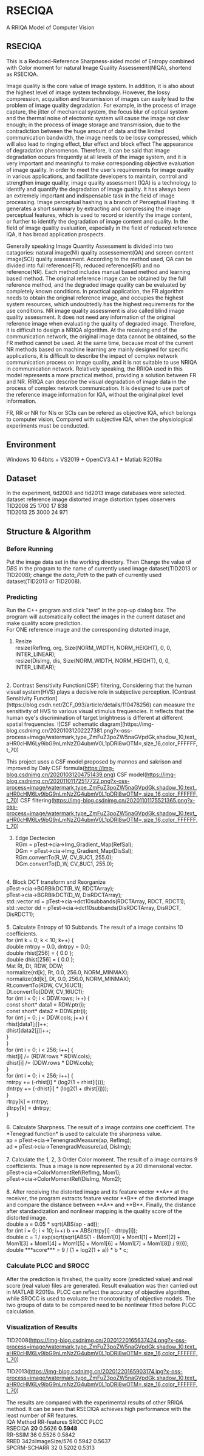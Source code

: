 # RSECIQA
A RRIQA Model of Computer Vision

## RSECIQA
This is a Reduced-Reference Sharpness-aided model of Entropy combined with Color moment for natural Image Quality Assessment(NIQA), shortend as RSECIQA.

Image quality is the core value of image system. In addition, it is also about the highest level of image system technology. However, the lossy compression, acquisition and transmission of images can easily lead to the problem of image quality degradation. For example, in the process of image capture, the jitter of mechanical system, the focus blur of optical system and the thermal noise of electronic system will cause the image not clear enough; in the process of image storage and transmission, due to the contradiction between the huge amount of data and the limited communication bandwidth, the image needs to be lossy compressed, which will also lead to ringing effect, blur effect and block effect The appearance of degradation phenomenon. Therefore, it can be said that image degradation occurs frequently at all levels of the image system, and it is very important and meaningful to make corresponding objective evaluation of image quality. In order to meet the user's requirements for image quality in various applications, and facilitate developers to maintain, control and strengthen image quality, image quality assessment (IQA) is a technology to identify and quantify the degradation of image quality. It has always been an extremely important and indispensable task in the field of image processing. 
Image perceptual hashing is a branch of Perceptual Hashing. It generates a short summary by extracting and compressing the image perceptual features, which is used to record or identify the image content, or further to identify the degradation of image content and quality. In the field of image quality evaluation, especially in the field of reduced reference IQA, it has broad application prospects.

Generally speaking Image Quantity Assessment is divided into two catagories: natural image(NI) quality assessement(QA) and screen content image(SCI) quality assessment. According to the method used, QA can be divided into full reference(FR),  reduced reference(RR) and no reference(NR). Each method includes manual based method and learning based method. The original reference image can be obtained by the full reference method, and the degraded image quality can be evaluated by completely known conditions. In practical application, the FR algorithm needs to obtain the original reference image, and occupies the highest system resources, which undoubtedly has the highest requirements for the use conditions. NR image quality assessment is also called blind image quality assessment. It does not need any information of the original reference image when evaluating the quality of degraded image. Therefore, it is difficult to design a NRIQA algorithm. At the receiving end of the communication network, the original image data cannot be obtained, so the FR method cannot be used. At the same time, because most of the current NR methods based on machine learning are mainly designed for specific applications, it is difficult to describe the impact of complex network communication process on image quality, and it is not suitable to use NRIQA in communication network. Relatively speaking, the RRIQA used in this model represents a more practical method, providing a solution between FR and NR. RRIQA can describe the visual degradation of image data in the process of complex network communication. It is designed to use part of the reference image information for IQA, without the original pixel level information.

FR, RR or NR for NIs or SCIs can be refered as objective IQA, which belongs to computer vision, Compared with subjective IQA, when the physiological experiments must be conducted. 

## Environment
Windows 10 64bits + VS2019 + OpenCV3.4.1 + Matlab R2019a

## Dataset
In the experiment, tid2008 and tid2013 image databases were selected.</br>
dataset	  reference image	 distorted image	  distortion types	   observers</br>
TID2008	        25	             1700	              17	              838</br>
TID2013	        25	             3000	              24	              971</br>

## Structure & Algorithm
### Before Running
Put the image data set in the working directory. Then Change the value of *DBS* in the program to the name of currently used image dataset(TID2013 or TID2008); change the *data_Path* to the path of currently used dataset(TID2013 or TID2008). 

### Predicting
Run the C++ program and click "test" in the pop-up dialog box. The program will automatically collect the images in the current dataset and make quality score prediction.
</br>
For ONE reference image and the corresponding distorted image, </br>

1. Resize</br>
resize(RefImg, org, Size(NORM_WIDTH, NORM_HEIGHT), 0, 0, INTER_LINEAR);</br>
resize(DisImg, dis, Size(NORM_WIDTH, NORM_HEIGHT), 0, 0, INTER_LINEAR);
</br>
2. Contrast Sensitivity Function(CSF) filtering, Considering that the human visual system(HVS) plays a decisive role in subjective perception. [Contrast Sensitivity Function](https://blog.csdn.net/ZCF_093/article/details/110478256) can measure the sensitivity of HVS to various visual stimulus frequencies. It reflects that the human eye's discrimination of target brightness is different at different spatial frequencies.
![CSF schematic diagram](https://img-blog.csdnimg.cn/20201031202227381.png?x-oss-process=image/watermark,type_ZmFuZ3poZW5naGVpdGk,shadow_10,text_aHR0cHM6Ly9ibG9nLmNzZG4ubmV0L1pDRl8wOTM=,size_16,color_FFFFFF,t_70)

This project uses a CSF model proposed by mannos and sakrison and improved by Daly
CSF formula(https://img-blog.csdnimg.cn/20201031204751439.png)
CSF model(https://img-blog.csdnimg.cn/20201101172517722.png?x-oss-process=image/watermark,type_ZmFuZ3poZW5naGVpdGk,shadow_10,text_aHR0cHM6Ly9ibG9nLmNzZG4ubmV0L1pDRl8wOTM=,size_16,color_FFFFFF,t_70)
CSF filtering(https://img-blog.csdnimg.cn/20201101175521365.png?x-oss-process=image/watermark,type_ZmFuZ3poZW5naGVpdGk,shadow_10,text_aHR0cHM6Ly9ibG9nLmNzZG4ubmV0L1pDRl8wOTM=,size_16,color_FFFFFF,t_70)

3. Edge Dectecion</br>
RGm = pTest->cia->Img_Gradient_Map(RefSal);</br>
DGm = pTest->cia->Img_Gradient_Map(DisSal);</br>
RGm.convertTo(R_W, CV_8UC1, 255.0);</br>
DGm.convertTo(D_W, CV_8UC1, 255.0);</br>
</br>
4. Block DCT transform and Reorganize</br>
pTest->cia->BGRBlkDCT(R_W, RDCTArray);</br>
pTest->cia->BGRBlkDCT(D_W, DisRDCTArray);</br>
std::vector<Mat> rd = pTest->cia->dct10subbands(RDCTArray, RDCT, RDCT1);</br>
std::vector<Mat> dd = pTest->cia->dct10subbands(DisRDCTArray, DisRDCT, DisRDCT1);</br>
  </br>
5. Calculate Entropy of 10 Subbands. The result of a image contains 10 coefficients.</br>
for (int k = 0; k < 10; k++) {</br>
			double rntrpy = 0.0, dntrpy = 0.0;</br>
			double rhist[256] = { 0.0 };</br>
			double dhist[256] = { 0.0 };</br>
			Mat Rt, Dt, RDW, DDW;</br>
			normalize(rd[k], Rt, 0.0, 256.0, NORM_MINMAX);</br>
			normalize(dd[k], Dt, 0.0, 256.0, NORM_MINMAX);</br>
			Rt.convertTo(RDW, CV_16UC1);</br>
			Dt.convertTo(DDW, CV_16UC1);</br>
			for (int i = 0; i < DDW.rows; i++) {</br>
			const short* data1 = RDW.ptr<short>(i);</br>
			const short* data2 = DDW.ptr<short>(i);</br>
			for (int j = 0; j < DDW.cols; j++) {</br>
			rhist[data1[j]]++;</br>
			dhist[data2[j]]++;</br>
			}</br>
			}</br>
			for (int i = 0; i < 256; i++) {</br>
			rhist[i] /= (RDW.rows * RDW.cols);</br>
			dhist[i] /= (DDW.rows * DDW.cols);</br>
			}</br>
			for (int i = 0; i < 256; i++) {</br>
			rntrpy += (-rhist[i] * (log2(1 + rhist[i])));</br>
			dntrpy += (-dhist[i] * (log2(1 + dhist[i])));</br>
			}</br>
			rtrpy[k] = rntrpy;</br>
			dtrpy[k] = dntrpy;</br>
}</br>
              </br>                  
6. Calculate Sharpness. The result of a image contains one coefficient. The *Tenegrad function* is used to calculate the sharpness value.</br>
ap = pTest->cia->TenengradMeasure(ap, RefImg);</br>
ad = pTest->cia->TenengradMeasure(ad, DisImg);</br>
      </br>
7. Calculate the 1, 2, 3 Order Color moment. The result of a image contains 9 coefficients. Thus a image is now represented by a 20 dimensional vector.</br>
pTest->cia->ColorMomentRef(RefImg, Mom1);</br>
pTest->cia->ColorMomentRef(DisImg, Mom2);</br>
      </br>
8. After receiving the distorted image and its feature vector **A** at the receiver, the program extracts feature vector **B** of the distorted image and compare the distance between **A** and **B**. Finally, the distance after standardization and nonlinear mapping is the quality score of the distorted image.</br>
double a = 0.05 * sqrt(ABS(ap - ad));</br>
for (int i = 0; i < 10; i++) b += ABS(rtrpy[i] - dtrpy[i]);</br>
double c = 1 / exp(sqrt(sqrt(ABS(1 - (Mom1[0] + Mom1[1] + Mom1[2] + Mom1[3] + Mom1[4] + Mom1[5] + Mom1[6] + Mom1[7] + Mom1[8]) / 9))));</br>
double ***score*** = 9 / (1 + log2(1 + a)) * b * c;</br>

### Calculate PLCC and SROCC
After the prediction is finished, the quality score (predicted value) and real score (real value) files are generated. Result evaluation was then carried out in MATLAB R2019a. PLCC can reflect the accuracy of objective algorithm, while SROCC is used to evaluate the monotonicity of objective models. The two groups of data to be compared need to be nonlinear fitted before PLCC calculation.

### Visualization of Results
TID2008(https://img-blog.csdnimg.cn/20201220165637424.png?x-oss-process=image/watermark,type_ZmFuZ3poZW5naGVpdGk,shadow_10,text_aHR0cHM6Ly9ibG9nLmNzZG4ubmV0L1pDRl8wOTM=,size_16,color_FFFFFF,t_70)

TID2013(https://img-blog.csdnimg.cn/20201220165903174.jpg?x-oss-process=image/watermark,type_ZmFuZ3poZW5naGVpdGk,shadow_10,text_aHR0cHM6Ly9ibG9nLmNzZG4ubmV0L1pDRl8wOTM=,size_16,color_FFFFFF,t_70)

The results are compared with the experimental results of other RRIQA method. It can be seen that RSECIQA achieves high performance with the least number of RR features.</br>
 IQA Method	    RR-features 	   SROCC    	        PLCC</br>
  RSECIQA	       **20**	           0.5626	        **0.5948**</br>
  RR-SSIM              36	           0.5526	        0.5842</br>
    RRED       342≤ImageSize/576 	   0.5942	       0.5637</br>
SPCRM-SCHARR           32	           0.5202	       0.5313</br>

